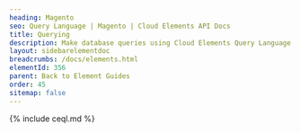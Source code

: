 ```yaml
---
heading: Magento
seo: Query Language | Magento | Cloud Elements API Docs
title: Querying
description: Make database queries using Cloud Elements Query Language.
layout: sidebarelementdoc
breadcrumbs: /docs/elements.html
elementId: 356
parent: Back to Element Guides
order: 45
sitemap: false
---
```


{% include ceql.md %}
